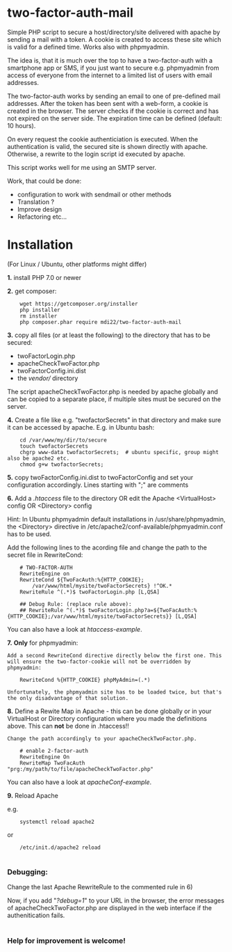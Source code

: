 # two-factor-auth-mail
Simple PHP script to secure a host/directory/site delivered with apache by sending a mail with a token. A cookie is created to access these site which is valid for a defined time. Works also with phpmyadmin.

The idea is, that it is much over the top to have a two-factor-auth with a smartphone app or SMS, if you just want to secure e.g. phpmyadmin from access of everyone from the internet to a limited list of users with email addresses. 

The two-factor-auth works by sending an email to one of pre-defined mail addresses. After the token has been sent with a web-form, a cookie is created in the browser. The server checks if the cookie is correct and has not expired on the server side. The expiration time can be defined (default: 10 hours).

On every request the cookie authenticiation is executed. When the authentication is valid, the secured site is shown directly with apache. Otherwise, a rewrite to the login script id executed by apache. 

This script works well for me using an SMTP server.

Work, that could be done:
* configuration to work with sendmail or other methods 
* Translation ?
* Improve design
* Refactoring etc...

# Installation
(For Linux / Ubuntu, other platforms might differ)

 **1.** install PHP 7.0 or newer

 **2.** get composer:
  
        wget https://getcomposer.org/installer
        php installer
        rm installer
        php composer.phar require mdi22/two-factor-auth-mail

**3.** copy all files (or at least the following) to the directory that has to be secured:
 * twoFactorLogin.php
 * apacheCheckTwoFactor.php
 * twoFactorConfig.ini.dist
 * the *vendor/* directory
 
The script apacheCheckTwoFactor.php is needed by apache globally and can be copied to a separate place, if multiple sites must be secured on the server.

**4.** Create a file like e.g. "twofactorSecrets" in that directory and make sure it can be accessed by apache.
E.g. in Ubuntu bash: 


        cd /var/www/my/dir/to/secure
        touch twofactorSecrets
        chgrp www-data twofactorSecrets;  # ubuntu specific, group might also be apache2 etc.
        chmod g+w twofactorSecrets;

**5.** copy twoFactorConfig.ini.dist to twoFactorConfig and set your configuration accordingly. Lines starting with ";" are comments


**6.** Add a *.htaccess* file to the directory OR edit the Apache \<VirtualHost> config OR \<Directory> config

 Hint: In Ubuntu phpmyadmin default installations in /usr/share/phpmyadmin, the \<Directory> directive in  /etc/apache2/conf-available/phpmyadmin.conf has to be used.

Add the following lines to the acording file and change the path to the secret file in RewriteCond:


        # TWO-FACTOR-AUTH
        RewriteEngine on
        RewriteCond ${TwoFacAuth:%{HTTP_COOKIE};
            /var/www/html/mysite/twoFactorSecrets} !^OK.*
        RewriteRule ^(.*)$ twoFactorLogin.php [L,QSA]
        
        ## Debug Rule: (replace rule above):
        ## RewriteRule ^(.*)$ twoFactorLogin.php?a=${TwoFacAuth:%{HTTP_COOKIE};/var/www/html/mysite/twoFactorSecrets}} [L,QSA]
        
You can also have a look at *htaccess-example*.
        
**7.** <b>Only</b> for phpmyadmin:

    Add a second RewriteCond directive directly below the first one. This will ensure the two-factor-cookie will not be overridden by phpmyadmin:
     
        RewriteCond %{HTTP_COOKIE} phpMyAdmin=(.*)
        
    Unfortunately, the phpmyadmin site has to be loaded twice, but that's the only disadvantage of that solution.
        
**8.** Define a Rewite Map in Apache - this can be done globally or in your VirtualHost or Directory configuration where you made the definitions above. This can **not** be done in .htaccess!!
 
    Change the path accordingly to your apacheCheckTwoFactor.php.
        
        # enable 2-factor-auth
        RewriteEngine On
        RewriteMap TwoFacAuth "prg:/my/path/to/file/apacheCheckTwoFactor.php"
        
You can also have a look at *apacheConf-example*.
        
**9.** Reload Apache

e.g.
        
        systemctl reload apache2
        
or
        
        /etc/init.d/apache2 reload

#
### Debugging:

Change the last Apache RewriteRule to the commented rule in 6)
    
Now, if you add "*?debug=1*" to your URL in the browser, the error messages of apacheCheckTwoFactor.php are displayed in the web interface if the authenitication fails.


#
### Help for improvement is welcome!
